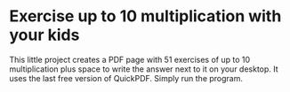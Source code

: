 # Exercise up to 10 multiplication with your kids

This little project creates a PDF page with 51 exercises of up to 10 multiplication plus space to write the answer next to it on your desktop. 
It uses the last free version of QuickPDF. 
Simply run the program.